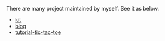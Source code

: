 There are many project maintained by myself. See it as below.
- [kit](https://ustinian-wang.github.io/kit/)
- [blog](https://ustinian-wang.github.io/blog/)
- [tutorial-tic-tac-toe](https://ustinian-wang.github.io/tic-tac-toe/)

